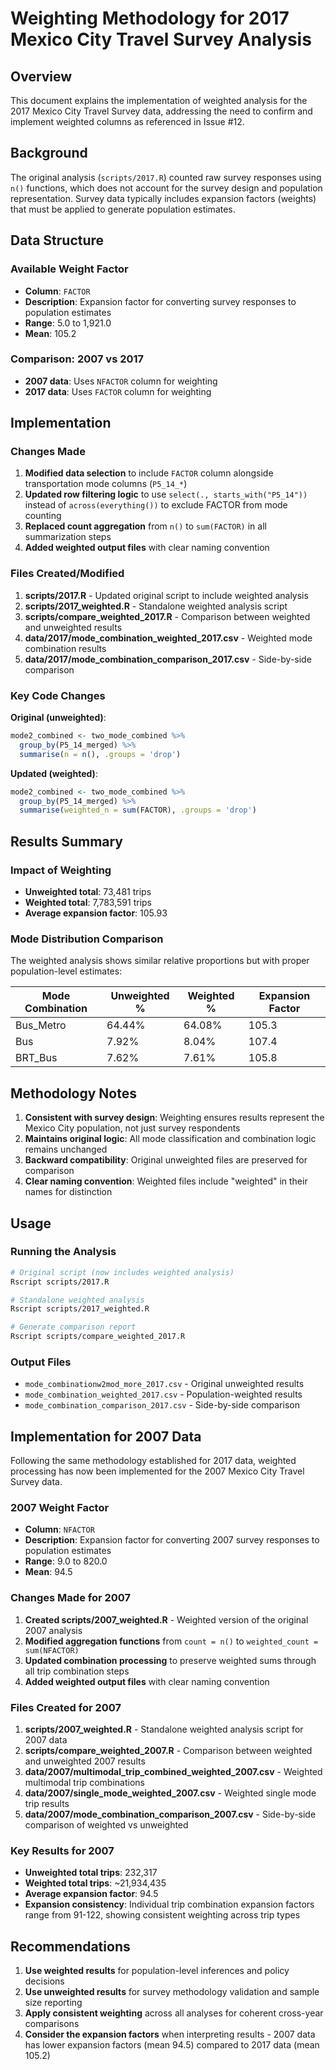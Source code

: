 # Weighting Methodology for 2017 Mexico City Travel Survey Analysis

## Overview

This document explains the implementation of weighted analysis for the 2017 Mexico City Travel Survey data, addressing the need to confirm and implement weighted columns as referenced in Issue #12.

## Background

The original analysis (`scripts/2017.R`) counted raw survey responses using `n()` functions, which does not account for the survey design and population representation. Survey data typically includes expansion factors (weights) that must be applied to generate population estimates.

## Data Structure

### Available Weight Factor
- **Column**: `FACTOR`
- **Description**: Expansion factor for converting survey responses to population estimates
- **Range**: 5.0 to 1,921.0
- **Mean**: 105.2

### Comparison: 2007 vs 2017
- **2007 data**: Uses `NFACTOR` column for weighting
- **2017 data**: Uses `FACTOR` column for weighting

## Implementation

### Changes Made

1. **Modified data selection** to include `FACTOR` column alongside transportation mode columns (`P5_14_*`)
2. **Updated row filtering logic** to use `select(., starts_with("P5_14"))` instead of `across(everything())` to exclude FACTOR from mode counting
3. **Replaced count aggregation** from `n()` to `sum(FACTOR)` in all summarization steps
4. **Added weighted output files** with clear naming convention

### Files Created/Modified

1. **scripts/2017.R** - Updated original script to include weighted analysis
2. **scripts/2017_weighted.R** - Standalone weighted analysis script
3. **scripts/compare_weighted_2017.R** - Comparison between weighted and unweighted results
4. **data/2017/mode_combination_weighted_2017.csv** - Weighted mode combination results
5. **data/2017/mode_combination_comparison_2017.csv** - Side-by-side comparison

### Key Code Changes

**Original (unweighted)**:
```r
mode2_combined <- two_mode_combined %>%
  group_by(P5_14_merged) %>%
  summarise(n = n(), .groups = 'drop')
```

**Updated (weighted)**:
```r
mode2_combined <- two_mode_combined %>%
  group_by(P5_14_merged) %>%
  summarise(weighted_n = sum(FACTOR), .groups = 'drop')
```

## Results Summary

### Impact of Weighting
- **Unweighted total**: 73,481 trips
- **Weighted total**: 7,783,591 trips
- **Average expansion factor**: 105.93

### Mode Distribution Comparison
The weighted analysis shows similar relative proportions but with proper population-level estimates:

| Mode Combination | Unweighted % | Weighted % | Expansion Factor |
|-----------------|--------------|------------|------------------|
| Bus_Metro       | 64.44%       | 64.08%     | 105.3           |
| Bus             | 7.92%        | 8.04%      | 107.4           |
| BRT_Bus         | 7.62%        | 7.61%      | 105.8           |

## Methodology Notes

1. **Consistent with survey design**: Weighting ensures results represent the Mexico City population, not just survey respondents
2. **Maintains original logic**: All mode classification and combination logic remains unchanged
3. **Backward compatibility**: Original unweighted files are preserved for comparison
4. **Clear naming convention**: Weighted files include "weighted" in their names for distinction

## Usage

### Running the Analysis
```bash
# Original script (now includes weighted analysis)
Rscript scripts/2017.R

# Standalone weighted analysis
Rscript scripts/2017_weighted.R

# Generate comparison report
Rscript scripts/compare_weighted_2017.R
```

### Output Files
- `mode_combinationw2mod_more_2017.csv` - Original unweighted results
- `mode_combination_weighted_2017.csv` - Population-weighted results
- `mode_combination_comparison_2017.csv` - Side-by-side comparison

## Implementation for 2007 Data

Following the same methodology established for 2017 data, weighted processing has now been implemented for the 2007 Mexico City Travel Survey data.

### 2007 Weight Factor
- **Column**: `NFACTOR`
- **Description**: Expansion factor for converting 2007 survey responses to population estimates
- **Range**: 9.0 to 820.0
- **Mean**: 94.5

### Changes Made for 2007

1. **Created scripts/2007_weighted.R** - Weighted version of the original 2007 analysis
2. **Modified aggregation functions** from `count = n()` to `weighted_count = sum(NFACTOR)`
3. **Updated combination processing** to preserve weighted sums through all trip combination steps
4. **Added weighted output files** with clear naming convention

### Files Created for 2007

1. **scripts/2007_weighted.R** - Standalone weighted analysis script for 2007 data
2. **scripts/compare_weighted_2007.R** - Comparison between weighted and unweighted 2007 results
3. **data/2007/multimodal_trip_combined_weighted_2007.csv** - Weighted multimodal trip combinations
4. **data/2007/single_mode_weighted_2007.csv** - Weighted single mode trip results
5. **data/2007/mode_combination_comparison_2007.csv** - Side-by-side comparison of weighted vs unweighted

### Key Results for 2007

- **Unweighted total trips**: 232,317
- **Weighted total trips**: ~21,934,435
- **Average expansion factor**: 94.5
- **Expansion consistency**: Individual trip combination expansion factors range from 91-122, showing consistent weighting across trip types

## Recommendations

1. **Use weighted results** for population-level inferences and policy decisions
2. **Use unweighted results** for survey methodology validation and sample size reporting
3. **Apply consistent weighting** across all analyses for coherent cross-year comparisons
4. **Consider the expansion factors** when interpreting results - 2007 data has lower expansion factors (mean 94.5) compared to 2017 data (mean 105.2)
